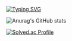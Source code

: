 [![Typing SVG](https://readme-typing-svg.demolab.com?font=Fira+Code&pause=1000&random=false&width=435&lines=Welcome+To+Kang's+World+%F0%9F%8C%8D)](https://git.io/typing-svg)

![Anurag's GitHub stats](https://github-readme-stats.vercel.app/api?username=SuperStarKang&show_icons=true&theme=github_dark_dimmed)

[![Solved.ac Profile](http://mazassumnida.wtf/api/v2/generate_badge?boj=rkdalsfpdl03)](https://solved.ac/rkdalsfpdl03/)

<!-- ![](./profile-3d-contrib/profile-south-season-animate.svg) -->
